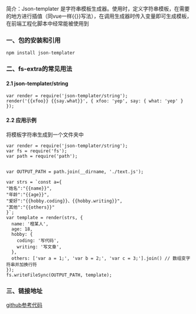 简介：Json-templater 是字符串模板生成器。使用时，定义字符串模板，在需要的地方进行插值（同vue一样{{}}写法），在调用生成器时传入变量即可生成模板，在前端工程化脚本中经常能被使用到

### 一、包的安装和引用

```
npm install json-templater
```

### 二、fs-extra的常见用法
#### 2.1 json-templater/string

```
var render = require('json-templater/string');
render('{{xfoo}} {{say.what}}', { xfoo: 'yep', say: { what: 'yep' } });
```
#### 2.2 应用示例
将模板字符串生成到一个文件夹中
```
var render = require('json-templater/string');
var fs = require('fs');
var path = require('path');


var OUTPUT_PATH = path.join(__dirname, './text.js');

var strs = `const a={
"姓名":"{{name}}",
"年龄":"{{age}}",
"爱好":"{{hobby.coding}}、{{hobby.writing}}",
"其他":"{{others}}"
}`;
var template = render(strs, {
  name: '橙某人',
  age: 18,
  hobby: {
    coding: '写代码',
    writing: '写文章',
  },
  others: ['var a = 1;', 'var b = 2;', 'var c = 3;'].join() // 数组变字符串并加换行符
});
fs.writeFileSync(OUTPUT_PATH, template);

```


### 三、链接地址
[github参考代码](https://github.com/T-en1991/usePackages/tree/main/useJson-templater)
